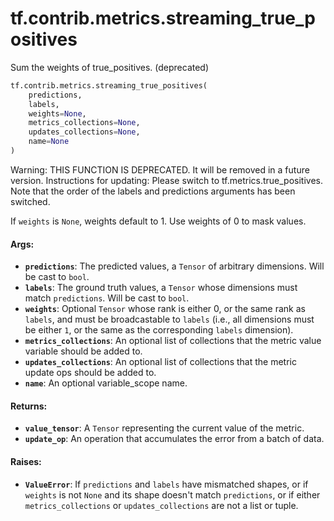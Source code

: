 <div itemscope itemtype="http://developers.google.com/ReferenceObject">
<meta itemprop="name" content="tf.contrib.metrics.streaming_true_positives" />
<meta itemprop="path" content="Stable" />
</div>

# tf.contrib.metrics.streaming_true_positives

Sum the weights of true_positives. (deprecated)

``` python
tf.contrib.metrics.streaming_true_positives(
    predictions,
    labels,
    weights=None,
    metrics_collections=None,
    updates_collections=None,
    name=None
)
```

<!-- Placeholder for "Used in" -->

Warning: THIS FUNCTION IS DEPRECATED. It will be removed in a future version.
Instructions for updating:
Please switch to tf.metrics.true_positives. Note that the order of the labels and predictions arguments has been switched.

If `weights` is `None`, weights default to 1. Use weights of 0 to mask values.

#### Args:


* <b>`predictions`</b>: The predicted values, a `Tensor` of arbitrary dimensions. Will
  be cast to `bool`.
* <b>`labels`</b>: The ground truth values, a `Tensor` whose dimensions must match
  `predictions`. Will be cast to `bool`.
* <b>`weights`</b>: Optional `Tensor` whose rank is either 0, or the same rank as
  `labels`, and must be broadcastable to `labels` (i.e., all dimensions must
  be either `1`, or the same as the corresponding `labels` dimension).
* <b>`metrics_collections`</b>: An optional list of collections that the metric value
  variable should be added to.
* <b>`updates_collections`</b>: An optional list of collections that the metric update
  ops should be added to.
* <b>`name`</b>: An optional variable_scope name.


#### Returns:


* <b>`value_tensor`</b>: A `Tensor` representing the current value of the metric.
* <b>`update_op`</b>: An operation that accumulates the error from a batch of data.


#### Raises:


* <b>`ValueError`</b>: If `predictions` and `labels` have mismatched shapes, or if
  `weights` is not `None` and its shape doesn't match `predictions`, or if
  either `metrics_collections` or `updates_collections` are not a list or
  tuple.